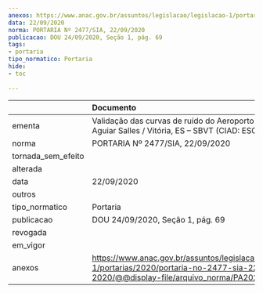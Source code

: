 ```yaml
---
anexos: https://www.anac.gov.br/assuntos/legislacao/legislacao-1/portarias/2020/portaria-no-2477-sia-22-09-2020/@@display-file/arquivo_norma/PA2020-2477.pdf
data: 22/09/2020
norma: PORTARIA Nº 2477/SIA, 22/09/2020
publicacao: DOU 24/09/2020, Seção 1, pág. 69
tags:
- portaria
tipo_normatico: Portaria
hide: 
- toc 
 
---
```


|                    | Documento                                                                                                                                            |
|:-------------------|:-----------------------------------------------------------------------------------------------------------------------------------------------------|
| ementa             | Validação das curvas de ruído do Aeroporto Eurico de Aguiar Salles / Vitória, ES – SBVT (CIAD: ES0001).                                              |
| norma              | PORTARIA Nº 2477/SIA, 22/09/2020                                                                                                                     |
| tornada_sem_efeito |                                                                                                                                                      |
| alterada           |                                                                                                                                                      |
| data               | 22/09/2020                                                                                                                                           |
| outros             |                                                                                                                                                      |
| tipo_normatico     | Portaria                                                                                                                                             |
| publicacao         | DOU 24/09/2020, Seção 1, pág. 69                                                                                                                     |
| revogada           |                                                                                                                                                      |
| em_vigor           |                                                                                                                                                      |
| anexos             | https://www.anac.gov.br/assuntos/legislacao/legislacao-1/portarias/2020/portaria-no-2477-sia-22-09-2020/@@display-file/arquivo_norma/PA2020-2477.pdf |